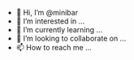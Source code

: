 - 👋 Hi, I’m @minibar
- 👀 I’m interested in ...
- 🌱 I’m currently learning ...
- 💞️ I’m looking to collaborate on ...
- 📫 How to reach me ...

<!---
minibar/minibar is a ✨ special ✨ repository because its `README.md` (this file) appears on your GitHub profile.
You can click the Preview link to take a look at your changes.
--->

